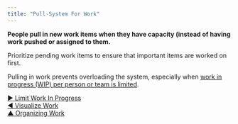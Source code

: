 ```yaml
---
title: "Pull-System For Work"
---
```



**People pull in new work items when they have capacity (instead of having work pushed or assigned to them.**

Prioritize pending work items to ensure that important items are worked on first.

Pulling in work prevents overloading the system, especially when [work in progress (WIP) per person or team is limited](limit-work-in-progress.html). 


[&#9654; Limit Work In Progress](limit-work-in-progress.html)<br/>[&#9664; Visualize Work](visualize-work.html)<br/>[&#9650; Organizing Work](organizing-work.html)

